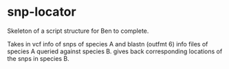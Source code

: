 snp-locator
===========
Skeleton of a script structure for Ben to complete. 

Takes in vcf info of snps of species A and blastn (outfmt 6) info files of species A queried against species B. 
gives back corresponding locations of the snps in species B.
